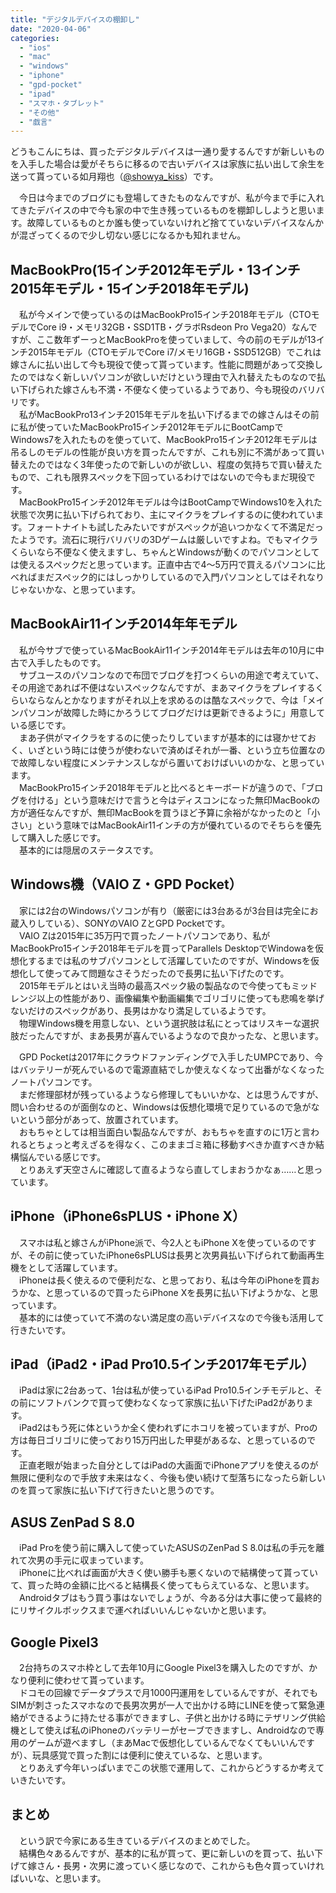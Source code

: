 ```yaml
---
title: "デジタルデバイスの棚卸し"
date: "2020-04-06"
categories: 
  - "ios"
  - "mac"
  - "windows"
  - "iphone"
  - "gpd-pocket"
  - "ipad"
  - "スマホ・タブレット"
  - "その他"
  - "戯言"
---
```


どうもこんにちは、買ったデジタルデバイスは一通り愛するんですが新しいものを入手した場合は愛がそちらに移るので古いデバイスは家族に払い出して余生を送って貰っている如月翔也（[@showya\_kiss](http://twitter.com/showya_kiss)）です。  
  
　今日は今までのブログにも登場してきたものなんですが、私が今まで手に入れてきたデバイスの中で今も家の中で生き残っているものを棚卸ししようと思います。故障しているものとか誰も使っていないけれど捨てていないデバイスなんかが混ざってくるので少し切ない感じになるかも知れません。  

## MacBookPro(15インチ2012年モデル・13インチ2015年モデル・15インチ2018年モデル)

　私が今メインで使っているのはMacBookPro15インチ2018年モデル（CTOモデルでCore i9・メモリ32GB・SSD1TB・グラボRsdeon Pro Vega20）なんですが、ここ数年ずーっとMacBookProを使っていまして、今の前のモデルが13インチ2015年モデル（CTOモデルでCore i7/メモリ16GB・SSD512GB）でこれは嫁さんに払い出して今も現役で使って貰っています。性能に問題があって交換したのではなく新しいパソコンが欲しいだけという理由で入れ替えたものなので払い下げられた嫁さんも不満・不便なく使っているようであり、今も現役のバリバリです。  
　私がMacBookPro13インチ2015年モデルを払い下げるまでの嫁さんはその前に私が使っていたMacBookPro15インチ2012年モデルにBootCampでWindows7を入れたものを使っていて、MacBookPro15インチ2012年モデルは吊るしのモデルの性能が良い方を買ったんですが、これも別に不満があって買い替えたのではなく3年使ったので新しいのが欲しい、程度の気持ちで買い替えたもので、これも限界スペックを下回っているわけではないので今もまだ現役です。  
　MacBookPro15インチ2012年モデルは今はBootCampでWindows10を入れた状態で次男に払い下げられており、主にマイクラをプレイするのに使われています。フォートナイトも試したみたいですがスペックが追いつかなくて不満足だったようです。流石に現行バリバリの3Dゲームは厳しいですよね。でもマイクラくらいなら不便なく使えますし、ちゃんとWindowsが動くのでパソコンとしては使えるスペックだと思っています。正直中古で4〜5万円で買えるパソコンに比べればまだスペック的にはしっかりしているので入門パソコンとしてはそれなりじゃないかな、と思っています。  

## MacBookAir11インチ2014年年モデル

　私が今サブで使っているMacBookAir11インチ2014年モデルは去年の10月に中古で入手したものです。  
　サブユースのパソコンなので布団でブログを打つくらいの用途で考えていて、その用途であれば不便はないスペックなんですが、まあマイクラをプレイするくらいならなんとかなりますがそれ以上を求めるのは酷なスペックで、今は「メインパソコンが故障した時にかろうじてブログだけは更新できるように」用意している感じです。  
　まあ子供がマイクラをするのに使ったりしていますが基本的には寝かせておく、いざという時には使うが使わないで済めばそれが一番、という立ち位置なので故障しない程度にメンテナンスしながら置いておけばいいのかな、と思っています。  
　MacBookPro15インチ2018年モデルと比べるとキーボードが違うので、「ブログを付ける」という意味だけで言うと今はディスコンになった無印MacBookの方が適任なんですが、無印MacBookを買うほど予算に余裕がなかったのと「小さい」という意味ではMacBookAir11インチの方が優れているのでそちらを優先して購入した感じです。  
　基本的には隠居のステータスです。  

## Windows機（VAIO Z・GPD Pocket）

　家には2台のWindowsパソコンが有り（厳密には3台あるが3台目は完全にお蔵入りしている）、SONYのVAIO ZとGPD Pocketです。  
　VAIO Zは2015年に35万円で買ったノートパソコンであり、私がMacBookPro15インチ2018年モデルを買ってParallels DesktopでWindowaを仮想化するまでは私のサブパソコンとして活躍していたのですが、Windowsを仮想化して使ってみて問題なさそうだったので長男に払い下げたのです。  
　2015年モデルとはいえ当時の最高スペック級の製品なので今使ってもミッドレンジ以上の性能があり、画像編集や動画編集でゴリゴリに使っても悲鳴を挙げないだけのスペックがあり、長男はかなり満足しているようです。  
　物理Windows機を用意しない、という選択肢は私にとってはリスキーな選択肢だったんですが、まあ長男が喜んでいるようなので良かったな、と思います。  
  
　GPD Pocketは2017年にクラウドファンディングで入手したUMPCであり、今はバッテリーが死んでいるので電源直結でしか使えなくなって出番がなくなったノートパソコンです。  
　まだ修理部材が残っているようなら修理してもいいかな、とは思うんですが、問い合わせるのが面倒なのと、Windowsは仮想化環境で足りているので急がないという部分があって、放置されています。  
　おもちゃとしては相当面白い製品なんですが、おもちゃを直すのに1万と言われるとちょっと考えざるを得なく、このままゴミ箱に移動すべきか直すべきか結構悩んでいる感じです。  
　とりあえず天空さんに確認して直るようなら直してしまおうかなぁ……と思っています。  

## iPhone（iPhone6sPLUS・iPhone X）

　スマホは私と嫁さんがiPhone派で、今2人ともiPhone Xを使っているのですが、その前に使っていたiPhone6sPLUSは長男と次男員払い下げられて動画再生機をとして活躍しています。  
　iPhoneは長く使えるので便利だな、と思っており、私は今年のiPhoneを買おうかな、と思っているので買ったらiPhone Xを長男に払い下げようかな、と思っています。  
　基本的には使っていて不満のない満足度の高いデバイスなので今後も活用して行きたいです。  

## iPad（iPad2・iPad Pro10.5インチ2017年モデル）

　iPadは家に2台あって、1台は私が使っているiPad Pro10.5インチモデルと、その前にソフトバンクで買って使わなくなって家族に払い下げたiPad2があります。  
　iPad2はもう死に体というか全く使われずにホコリを被っていますが、Proの方は毎日ゴリゴリに使っており15万円出した甲斐があるな、と思っているのです。  
　正直老眼が始まった自分としてはiPadの大画面でiPhoneアプリを使えるのが無限に便利なので手放す未来はなく、今後も使い続けて型落ちになったら新しいのを買って家族に払い下げて行きたいと思うのです。  

## ASUS ZenPad S 8.0

　iPad Proを使う前に購入して使っていたASUSのZenPad S 8.0は私の手元を離れて次男の手元に収まっています。  
　iPhoneに比べれば画面が大きく使い勝手も悪くないので結構使って貰っていて、買った時の金額に比べると結構長く使ってもらえているな、と思います。  
　Androidタブはもう買う事はないでしょうが、今ある分は大事に使って最終的にリサイクルボックスまで運べればいいんじゃないかと思います。  

## Google Pixel3

　2台持ちのスマホ枠として去年10月にGoogle Pixel3を購入したのですが、かなり便利に使わせて貰っています。  
　ドコモの回線でデータプラスで月1000円運用をしているんですが、それでもSIMが刺さったスマホなので長男次男が一人で出かける時にLINEを使って緊急連絡ができるように持たせる事ができますし、子供と出かける時にテザリング供給機として使えば私のiPhoneのバッテリーがセーブできますし、Androidなので専用のゲームが遊べますし（まあMacで仮想化しているんでなくてもいいんですが）、玩具感覚で買った割には便利に使えているな、と思います。  
　とりあえず今年いっぱいまでこの状態で運用して、これからどうするか考えていきたいです。  

## まとめ

　という訳で今家にある生きているデバイスのまとめでした。  
　結構色々あるんですが、基本的に私が買って、更に新しいのを買って、払い下げて嫁さん・長男・次男に渡っていく感じなので、これからも色々買っていければいいな、と思います。
